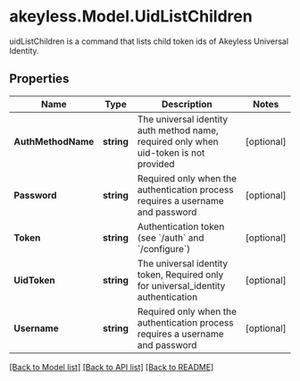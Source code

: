 # akeyless.Model.UidListChildren
uidListChildren is a command that lists child token ids of Akeyless Universal Identity.
## Properties

Name | Type | Description | Notes
------------ | ------------- | ------------- | -------------
**AuthMethodName** | **string** | The universal identity auth method name, required only when uid-token is not provided | [optional] 
**Password** | **string** | Required only when the authentication process requires a username and password | [optional] 
**Token** | **string** | Authentication token (see &#x60;/auth&#x60; and &#x60;/configure&#x60;) | [optional] 
**UidToken** | **string** | The universal identity token, Required only for universal_identity authentication | [optional] 
**Username** | **string** | Required only when the authentication process requires a username and password | [optional] 

[[Back to Model list]](../README.md#documentation-for-models) [[Back to API list]](../README.md#documentation-for-api-endpoints) [[Back to README]](../README.md)


